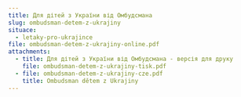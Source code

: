 ```yaml
---
title: Для дітей з України від Омбудсмана
slug: ombudsman-detem-z-ukrajiny
situace:
  - letaky-pro-ukrajince
file: ombudsman-detem-z-ukrajiny-online.pdf
attachments:
  - title: Для дітей з України від Омбудсмана - версія для друку
    file: ombudsman-detem-z-ukrajiny-tisk.pdf
  - file: ombudsman-detem-z-ukrajiny-cze.pdf
    title: Ombudsman dětem z Ukrajiny
---
```

